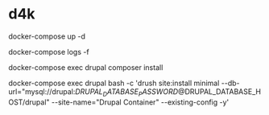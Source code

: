 # d4k

docker-compose up -d

docker-compose logs -f

docker-compose exec drupal composer install

docker-compose exec drupal bash -c 'drush site:install minimal --db-url="mysql://drupal:$DRUPAL_DATABASE_PASSWORD@$DRUPAL_DATABASE_HOST/drupal" --site-name="Drupal Container" --existing-config -y'

